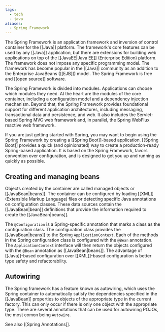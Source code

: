 ```yaml
---
tags:
  - tech
  - java
aliases:
  - Spring Framework
---
```

The Spring Framework is an application framework and inversion of control container for the [[Java]] platform.
The framework's core features can be used by any [[Java]] application, but there are extensions for building web applications on top of the [[JavaEE|Java EE]] (Enterprise Edition) platform.
The framework does not impose any specific programming model.
The framework has become popular in the [[Java]] community as an addition to the Enterprise JavaBeans ([[EJB]]) model.
The Spring Framework is free and [[open source]] software.

The Spring Framework is divided into modules. 
Applications can choose which modules they need. 
At the heart are the modules of the core container, including a configuration model and a dependency injection mechanism. 
Beyond that, the Spring Framework provides foundational support for different application architectures, including messaging, transactional data and persistence, and web. 
It also includes the Servlet-based Spring MVC web framework and, in parallel, the Spring WebFlux reactive web framework.

If you are just getting started with Spring, you may want to begin using the Spring Framework by creating a [[Spring Boot]]-based application. [[Spring Boot]] provides a quick (and opinionated) way to create a production-ready Spring-based application. It is based on the Spring Framework, favors convention over configuration, and is designed to get you up and running as quickly as possible.

## Creating and managing beans

Objects created by the container are called managed objects or [[JavaBean|beans]].
The container can be configured by loading [[XML]] (Extensible Markup Language) files or detecting specific Java annotations on configuration classes. 
These data sources contain the [[JavaBean|bean]] definitions that provide the information required to create the [[JavaBean|beans]].

The `@Configuration` is a Spring-specific annotation that marks a class as the configuration class. The configuration class provides the [[JavaBean|beans]] to the Spring `ApplicationContext`.
Each of the methods in the Spring configuration class is configured with the `@Bean` annotation. 
The `ApplicationContext` interface will then return the objects configured with the `@Bean` annotation as [[JavaBean|beans]]. 
The advantage of [[Java]]-based configuration over [[XML]]-based configuration is better type safety and refactorability.

## Autowiring

The Spring framework has a feature known as autowiring, which uses the Spring container to automatically satisfy the dependencies specified in the [[JavaBean]] properties to objects of the appropriate type in the current factory.
This can only occur if there is only one object with the appropriate type.
There are several annotations that can be used for autowiring POJOs, the most comon being `Autowire`.

See also [[Spring Annotations]].